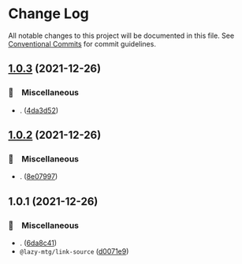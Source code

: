 # Change Log

All notable changes to this project will be documented in this file.
See [Conventional Commits](https://conventionalcommits.org) for commit guidelines.

## [1.0.3](https://github.com/bluelovers/ws-mtg/compare/@lazy-mtg/link-source@1.0.2...@lazy-mtg/link-source@1.0.3) (2021-12-26)


### 🔖　Miscellaneous

* . ([4da3d52](https://github.com/bluelovers/ws-mtg/commit/4da3d5232f0e01a8685f8dfc4976996067608563))





## [1.0.2](https://github.com/bluelovers/ws-mtg/compare/@lazy-mtg/link-source@1.0.1...@lazy-mtg/link-source@1.0.2) (2021-12-26)


### 🔖　Miscellaneous

* . ([8e07997](https://github.com/bluelovers/ws-mtg/commit/8e0799706e6956fbb8ed93ae70ec821d42149edc))





## 1.0.1 (2021-12-26)


### 🔖　Miscellaneous

* . ([6da8c41](https://github.com/bluelovers/ws-mtg/commit/6da8c415f1b58cf2c9a48add1ab3f83c5b425f02))
* `@lazy-mtg/link-source` ([d0071e9](https://github.com/bluelovers/ws-mtg/commit/d0071e9a2cfca3d967c6f9217b726d724c6dfafd))
